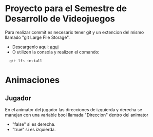 # Proyecto para el Semestre de Desarrollo de Videojuegos
Para realizar commit es necesario tener git y un extencion del mismo llamado "git Large File Storage".

- Descargenlo aqui: [aqui]
- O utilizen la consola y realizen el comando:
```bh
  git lfs install
```

# Animaciones
## Jugador
En el animator del jugador las direcciones de izquierda y derecha se manejan con una variable bool
llamada "Direccion" dentro del animator
- "false" si es derecha.
- "true" si es izquierda.
  
[aqui]: <https://git-lfs.com/>
